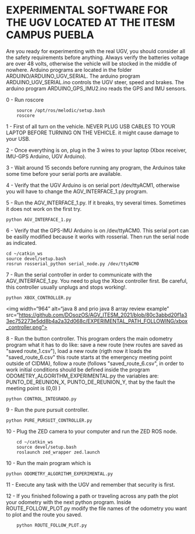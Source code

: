 
# EXPERIMENTAL SOFTWARE FOR THE UGV LOCATED AT THE ITESM CAMPUS PUEBLA
Are you ready for experimenting with the real UGV, you should consider all the safety requirements before anything. Always verify the batteries voltage are over 48 volts, otherwise the vehicle will be stocked in the middle of nowhere. Arduino programs are located in the folder ARDUINO/ARDUINO_UGV_SERIAL. The arduino program ARDUINO_UGV_SERIAL.ino controls the UGV steer, speed and brakes. The arduino program ARDUINO_GPS_IMU2.ino reads the GPS and IMU sensors.

0 - Run roscore

        source /opt/ros/melodic/setup.bash
        roscore
        
1 - First of all turn on the vehicle. NEVER PLUG USB CABLES TO YOUR LAPTOP BEFORE TURNING ON THE VEHICLE. it might cause damage to your USB.

2 - Once everything is on, plug in the 3 wires to your laptop (Xbox receiver, IMU-GPS Arduino, UGV Arduino).

3 - Wait around 15 seconds before running any program, the Arduinos take some time before your serial ports are available.

4 - Verify that the UGV Arduino is on serial port /dev/ttyACM1, otherwise you will have to change the AGV_INTERFACE_1.py program.

5 - Run the AGV_INTERFACE_1.py. If it breaks, try several times. Sometimes it does not work on the first try.

    python AGV_INTERFACE_1.py
6 - Verify that the GPS-IMU Arduino is on /dev/ttyACM0. This serial port can be easilly modified because it works with rosserial. Then run the serial node as indicated.
    
    cd ~/catkin_ws
    source devel/setup.bash
    rosrun rosserial_python serial_node.py /dev/ttyACM0
    
7 - Run the serial controller in order to communicate with the AGV_INTERFACE_1.py. You need to plug the Xbox controller first. Be careful, this controller usually unplugs and stops working!.

    python XBOX_CONTROLLER.py
    
<img width=“964” alt=“java 8 and prio java 8  array review example” src=“https://github.com/DOsozOS/AGV_ITESM_2021/blob/80c3abbd20f1a33ec752273e5dd8b4a2a32d068c/EXPERIMENTAL_PATH_FOLLOWING/xbox_controller.png”>

8 - Run the button controller. This program orders the main odometry program what it has to do like: save a new route (new routes are saved as "saved route_1.csv"), load a new route (rigth now it loads the "saved_route_6.csv" this route starts at the emergency meeting point outside of CIDMA), follow a route (follows "saved_route_6.csv", in order to work initial conditions should be defined inside the program ODOMETRY_ALGORITHM_EXPERIMENTAL.py the variables are: PUNTO_DE_REUNION_X, PUNTO_DE_REUNION_Y, that by the fault the meeting point is (0,0) )

    python CONTROL_INTEGRADO.py
    
9 - Run the pure pursuit controller. 
    
    python PURE_PURSUIT_CONTROLLER.py
    
10 - Plug the ZED camera to your computer and run the ZED ROS node.

        cd ~/catkin_ws
        source devel/setup.bash
        roslaunch zed_wrapper zed.launch
        
    
10 - Run the main program which is 
    
    python ODOMETRY_ALGORITHM_EXPERIMENTAL.py
    
11 - Execute any task with the UGV and remember that security is first.

12 - If you finished following a path or traveling across any path the plot your odometry with the next python program. Inside ROUTE_FOLLOW_PLOT.py modify the file names of the odometry you want to plot and the route you saved.

        python ROUTE_FOLLOW_PLOT.py

